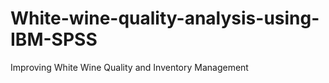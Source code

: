 # White-wine-quality-analysis-using-IBM-SPSS
Improving White Wine Quality and Inventory Management  
